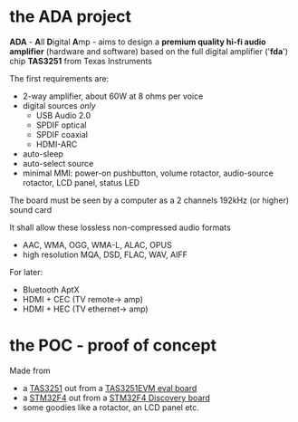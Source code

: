# the ADA project

**ADA** - **A**ll **D**igital **A**mp - aims to design a **premium quality hi-fi audio amplifier** (hardware and software) based on the full digital amplifier ('**fda**') chip **TAS3251** from Texas Instruments

The first requirements are:
- 2-way amplifier, about 60W at 8 ohms per voice
- digital sources *only*
  * USB Audio 2.0
  * SPDIF optical
  * SPDIF coaxial
  * HDMI-ARC
- auto-sleep
- auto-select source
- minimal MMI: power-on pushbutton, volume rotactor, audio-source rotactor, LCD panel, status LED

The board must be seen by a computer as a 2 channels 192kHz (or higher) sound card

It shall allow these lossless non-compressed audio formats
- AAC, WMA, OGG, WMA-L, ALAC, OPUS
- high resolution MQA, DSD, FLAC, WAV, AIFF

For later:
- Bluetooth AptX
- HDMI + CEC (TV remote-> amp)
- HDMI + HEC (TV ethernet-> amp)

# the POC - proof of concept

Made from
- a [TAS3251](http://www.ti.com/product/TAS3251) out from a [TAS3251EVM eval board](http://www.ti.com/tool/TAS3251EVM)
- a [STM32F4](https://www.st.com/en/microcontrollers-microprocessors/stm32f4-series.html) out from a [STM32F4 Discovery board](https://www.st.com/en/evaluation-tools/stm32f4discovery.html)
- some goodies like a rotactor, an LCD panel etc.
